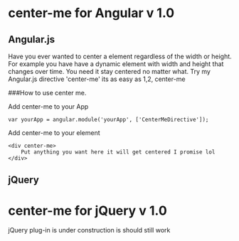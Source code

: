 # center-me for Angular v 1.0

## Angular.js
Have you ever wanted to center a element regardless of the width or height.
For example you have have a dynamic element with width and height that changes over time.  You need it stay centered no matter what. Try my Angular.js directive 'center-me' its as easy as 1,2, center-me 

###How to use center me.

Add center-me to your App

	var yourApp	= angular.module('yourApp', ['CenterMeDirective']);

Add center-me to your element

	<div center-me>
		Put anything you want here it will get centered I promise lol
	</div>

## jQuery
# center-me for jQuery v 1.0

jQuery plug-in is under construction is should still work


